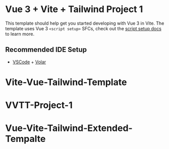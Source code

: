 # Vue 3 + Vite + Tailwind Project 1

This template should help get you started developing with Vue 3 in Vite. The template uses Vue 3 `<script setup>` SFCs, check out the [script setup docs](https://v3.vuejs.org/api/sfc-script-setup.html#sfc-script-setup) to learn more.

## Recommended IDE Setup

- [VSCode](https://code.visualstudio.com/) + [Volar](https://marketplace.visualstudio.com/items?itemName=johnsoncodehk.volar)
# Vite-Vue-Tailwind-Template
# VVTT-Project-1
# Vue-Vite-Tailwind-Extended-Tempalte
